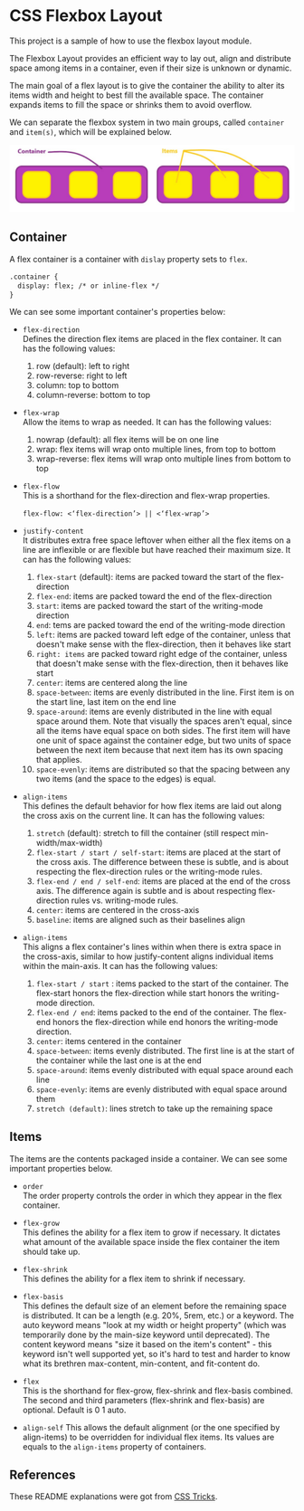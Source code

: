 # CSS Flexbox Layout

This project is a sample of how to use the flexbox layout module.

The Flexbox Layout provides an efficient way to lay out, align and distribute space among items in a container, even if their size is unknown or dynamic.

The main goal of a flex layout is to give the container the ability to alter its items width and height to best fill the available space. The container expands items to fill the space or shrinks them to avoid overflow.

We can separate the flexbox system in two main groups, called `container` and `item(s)`, which will be
explained below.

![alt text](https://github.com/felipesantanadev/css-flexbox/blob/master/images/flexbox.jpg)


## Container

A flex container is a container with `dislay` property sets to `flex`.

```
.container {
  display: flex; /* or inline-flex */
}
```

We can see some important container's properties below:

- `flex-direction`  
  Defines the direction flex items are placed in the flex container. It can has the following values:  
  
  1. row (default): left to right
  2. row-reverse: right to left
  3. column: top to bottom
  4. column-reverse: bottom to top


- `flex-wrap`  
  Allow the items to wrap as needed. It can has the following values:  

  1. nowrap (default): all flex items will be on one line
  2. wrap: flex items will wrap onto multiple lines, from top to bottom
  3. wrap-reverse: flex items will wrap onto multiple lines from bottom to top


- `flex-flow`  
  This is a shorthand for the flex-direction and flex-wrap properties.  

  `flex-flow: <‘flex-direction’> || <‘flex-wrap’>`


- `justify-content`  
  It distributes extra free space leftover when either all the flex items on a line are inflexible or are flexible but have reached their maximum size. It can has the following values:  

  1. `flex-start` (default): items are packed toward the start of the flex-direction
  2. `flex-end`: items are packed toward the end of the flex-direction
  3. `start`: items are packed toward the start of the writing-mode direction
  4. `end`: tems are packed toward the end of the writing-mode direction
  5. `left`: items are packed toward left edge of the container, unless that doesn't make sense with the flex-direction, then it behaves like start
  6. `right: items` are packed toward right edge of the container, unless that doesn't make sense with the flex-direction, then it behaves like start
  7. `center`: items are centered along the line
  8. `space-between`: items are evenly distributed in the line. First item is on the start line, last item on the end line
  9. `space-around`: items are evenly distributed in the line with equal space around them. Note that visually the spaces aren't equal, since all the items have equal space on both sides. The first item will have one unit of space against the container edge, but two units of space between the next item because that next item has its own spacing that applies.
  10. `space-evenly`: items are distributed so that the spacing between any two items (and the space to the edges) is equal.


- `align-items`  
  This defines the default behavior for how flex items are laid out along the cross axis on the current line. It can has the following values:  

  1. `stretch` (default): stretch to fill the container (still respect min-width/max-width)
  2. `flex-start / start / self-start`: items are placed at the start of the cross axis. The difference between these is subtle, and is about respecting the flex-direction rules or the writing-mode rules.
  3. `flex-end / end / self-end`: items are placed at the end of the cross axis. The difference again is subtle and is about respecting flex-direction rules vs. writing-mode rules.
  4. `center`: items are centered in the cross-axis
  5. `baseline`: items are aligned such as their baselines align


- `align-items`  
  This aligns a flex container's lines within when there is extra space in the cross-axis, similar to how justify-content aligns individual items within the main-axis. It can has the following values:  

  1. `flex-start / start` : items packed to the start of the container. The flex-start honors the flex-direction while start honors the writing-mode direction.
  2. `flex-end / end`: items packed to the end of the container. The flex-end honors the flex-direction while end honors the writing-mode direction.
  3. `center`: items centered in the container
  4. `space-between`: items evenly distributed. The first line is at the start of the container while the last one is at the end
  5. `space-around`: items evenly distributed with equal space around each line
  6. `space-evenly`: items are evenly distributed with equal space around them
  7. `stretch (default)`: lines stretch to take up the remaining space



## Items

The items are the contents packaged inside a container. We can see some important properties below.

- `order`  
  The order property controls the order in which they appear in the flex container.

- `flex-grow`  
  This defines the ability for a flex item to grow if necessary.  It dictates what amount of the available space inside the flex container the item should take up.

- `flex-shrink`  
  This defines the ability for a flex item to shrink if necessary.

- `flex-basis`  
  This defines the default size of an element before the remaining space is distributed. It can be a length (e.g. 20%, 5rem, etc.) or a keyword. The auto keyword means "look at my width or height property" (which was temporarily done by the main-size keyword until deprecated). The content keyword means "size it based on the item's content" - this keyword isn't well supported yet, so it's hard to test and harder to know what its brethren max-content, min-content, and fit-content do.

- `flex`  
  This is the shorthand for flex-grow, flex-shrink and flex-basis combined. The second and third parameters (flex-shrink and flex-basis) are optional. Default is 0 1 auto.

- `align-self`
  This allows the default alignment (or the one specified by align-items) to be overridden for individual flex items. Its values are equals to the `align-items` property of containers.


## References

These README explanations were got from [CSS Tricks](https://css-tricks.com/snippets/css/a-guide-to-flexbox/).